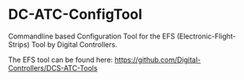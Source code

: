 # DC-ATC-ConfigTool
Commandline based Configuration Tool for the EFS (Electronic-Flight-Strips) Tool by Digital Controllers.

The EFS tool can be found here:
https://github.com/Digital-Controllers/DCS-ATC-Tools